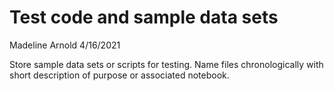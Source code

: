 Test code and sample data sets
================
Madeline Arnold
4/16/2021

Store sample data sets or scripts for testing. Name files
chronologically with short description of purpose or associated
notebook.
